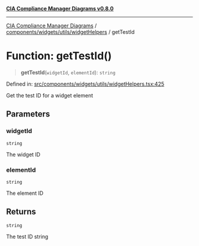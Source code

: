 [**CIA Compliance Manager Diagrams v0.8.0**](../../../../../README.md)

***

[CIA Compliance Manager Diagrams](../../../../../modules.md) / [components/widgets/utils/widgetHelpers](../README.md) / getTestId

# Function: getTestId()

> **getTestId**(`widgetId`, `elementId`): `string`

Defined in: [src/components/widgets/utils/widgetHelpers.tsx:425](https://github.com/Hack23/cia-compliance-manager/blob/ab84d120f6a49e6faf7bc7924811e0da9b635211/src/components/widgets/utils/widgetHelpers.tsx#L425)

Get the test ID for a widget element

## Parameters

### widgetId

`string`

The widget ID

### elementId

`string`

The element ID

## Returns

`string`

The test ID string
